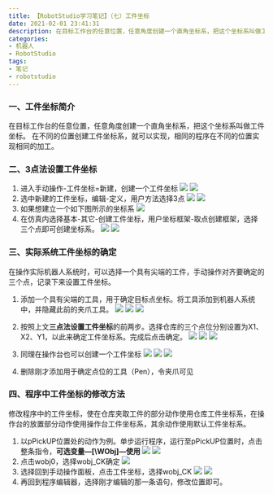 ```yaml
---
title: 【RobotStudio学习笔记】（七）工件坐标
date: 2021-02-01 23:41:31
description: 在目标工作台的任意位置，任意角度创建一个直角坐标系，把这个坐标系叫做工件坐标。在不同的位置创建工件坐标系，就可以实现，相同的程序在不同的位置实现相同的加工。
categories:
- 机器人
- RobotStudio
tags:
- 笔记
- robotstudio
---
```


### 一、工件坐标简介
在目标工作台的任意位置，任意角度创建一个直角坐标系，把这个坐标系叫做工件坐标。
在不同的位置创建工件坐标系，就可以实现，相同的程序在不同的位置实现相同的加工。
### 二、3点法设置工件坐标
1. 进入手动操作-工件坐标=新建，创建一个工件坐标
![](https://gitee.com/huffiema/pictures/raw/master/image/202112231458020-robotstudio-notes7-1.png)
![](https://gitee.com/huffiema/pictures/raw/master/image/202112231458085-robotstudio-notes7-2.png)
2. 选中新建的工件坐标，编辑-定义，用户方法选择3点
![](https://gitee.com/huffiema/pictures/raw/master/image/202112231458270-robotstudio-notes7-3.png)
![](https://gitee.com/huffiema/pictures/raw/master/image/202112231459866-robotstudio-notes7-4.png)
3. 如果想建立一个如下图所示的坐标系
![](https://gitee.com/huffiema/pictures/raw/master/image/202112231500037-robotstudio-notes7-5.png)
4. 在仿真内选择基本-其它-创建工件坐标，用户坐标框架-取点创建框架，选择三个点即可创建坐标系。
![](https://gitee.com/huffiema/pictures/raw/master/image/202112231500874-robotstudio-notes7-6.png)
![](https://gitee.com/huffiema/pictures/raw/master/image/202112231500815-robotstudio-notes7-7.png)
### 三、实际系统工件坐标的确定
在操作实际机器人系统时，可以选择一个具有尖端的工件，手动操作对齐要确定的三个点，记录下来设置工件坐标。
1. 添加一个具有尖端的工具，用于确定目标点坐标。将工具添加到机器人系统中，并隐藏此前的夹爪工具。
![](https://gitee.com/huffiema/pictures/raw/master/image/202112231501574-robotstudio-notes7-8.png)
![](https://gitee.com/huffiema/pictures/raw/master/image/202112231501192-robotstudio-notes7-9.png)
![](https://gitee.com/huffiema/pictures/raw/master/image/202112231501383-robotstudio-notes7-10.png)

2. 按照上文**三点法设置工件坐标**的前两步。选择仓库的三个点位分别设置为X1、X2、Y1，以此来确定工件坐标系。完成后点击确定。
![](https://gitee.com/huffiema/pictures/raw/master/image/202112231503509-robotstudio-notes7-11.png)
![](https://gitee.com/huffiema/pictures/raw/master/image/202112231504258-robotstudio-notes7-12.png)
![](https://gitee.com/huffiema/pictures/raw/master/image/202112231504772-robotstudio-notes7-13.png)
3. 同理在操作台也可以创建一个工件坐标
![](https://gitee.com/huffiema/pictures/raw/master/image/202112231505134-robotstudio-notes7-14.png)
![](https://gitee.com/huffiema/pictures/raw/master/image/202112231508294-robotstudio-notes7-15.png)
![](https://gitee.com/huffiema/pictures/raw/master/image/202112231508626-robotstudio-notes7-16.png)
4. 删除刚才添加用于确定点位的工具（Pen），令夹爪可见
### 四、程序中工件坐标的修改方法
修改程序中的工件坐标，使在仓库夹取工件的部分动作使用仓库工件坐标系，在操作台的放置部分动作使用操作台工件坐标系，其余动作使用默认工件坐标系。
1. 以pPickUP位置处的动作为例。单步运行程序，运行至pPickUP位置时，点击整条指令，**可选变量—[\WObj]—使用**
![](https://gitee.com/huffiema/pictures/raw/master/image/202112231509087-robotstudio-notes7-17.png)
![](https://gitee.com/huffiema/pictures/raw/master/image/202112231509106-robotstudio-notes7-18.png)
2. 点击wobj0，选择wobj_CK确定
![](https://gitee.com/huffiema/pictures/raw/master/image/202112231510351-robotstudio-notes7-19.png)
3. 选择回到手动操作面板，点击工件坐标，选择wobj_CK
![](https://gitee.com/huffiema/pictures/raw/master/image/202112231511473-robotstudio-notes7-20.png)
![](https://gitee.com/huffiema/pictures/raw/master/image/202112231511778-robotstudio-notes7-21.png)
4. 再回到程序编辑器，选择刚才编辑的那一条语句，修改位置即可。